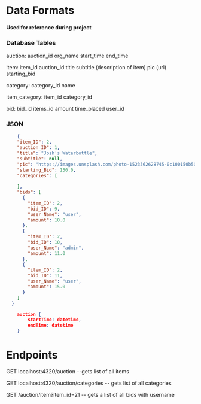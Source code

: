 # Data Formats

#### Used for reference during project

### Database Tables

auction:
    auction_id
    org_name
    start_time
    end_time

item:
    item_id
    auction_id
    title
    subtitle (description of item)
    pic (url)
    starting_bid

category:
    category_id
    name

item_category:
    item_id
    category_id

bid:
    bid_id
    items_id
    amount
    time_placed
    user_id


### JSON 

```json
    {
    "item_ID": 2,
    "auction_ID": 1,
    "title": "Josh's Waterbottle",
    "subtitle": null,
    "pic": "https://images.unsplash.com/photo-1523362628745-0c100150b504?ixlib=rb-1.2.1&ixid=eyJhcHBfaWQiOjEyMDd9&auto=format&fit=crop&w=1493&q=80",
    "starting_Bid": 150.0,
    "categories": [
      
    ],
    "bids": [
      {
        "item_ID": 2,
        "bid_ID": 9,
        "user_Name": "user",
        "amount": 10.0
      },
      {
        "item_ID": 2,
        "bid_ID": 10,
        "user_Name": "admin",
        "amount": 11.0
      },
      {
        "item_ID": 2,
        "bid_ID": 11,
        "user_Name": "user",
        "amount": 15.0
      }
    ]
  }

    auction {
        startTime: datetime,
        endTime: datetime
    }
```

# Endpoints

GET localhost:4320/auction --gets list of all items

GET localhost:4320/auction/categories  -- gets list of all categories

GET /auction/item?item_id=21  -- gets a list of all bids with username 

